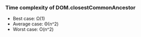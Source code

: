 ### Time complexity of DOM.closestCommonAncestor  
- Best case: Ω(1)
- Average case: Θ(n^2)
- Worst case: O(n^2)

